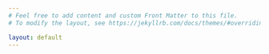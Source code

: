 ```yaml
---
# Feel free to add content and custom Front Matter to this file.
# To modify the layout, see https://jekyllrb.com/docs/themes/#overriding-theme-defaults

layout: default
---
```

<main class="bg-gray-200 grid place-items-center h-screen">
  <div class="relative">
    <div class="h-40 w-64 bg-gray-600 rounded-t-full relative overflow-hidden">
      <div class="h-40 w-40 bg-gradient-to-l from-gray-100 to-gray-600 rounded-t-full absolute left-12"></div>
    </div>
    <div class="h-16 w-64 bg-gray-600 rounded-b-3xl relative overflow-hidden">
      <div class="h-32 w-40 bg-gradient-to-l from-gray-100 to-gray-600 rounded-b-3xl absolute left-12"></div>
    </div>


  </div>
</main>